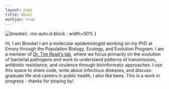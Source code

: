 ```yaml
---
layout: page
title: About
mathjax: true
---
```


![brooke](https://bmtalbot.github.io/assets/img/brooke_pump.png){: .mx-auto.d-block : width=50% }

Hi, I am Brooke! I am a molecular epidemiologist working on my PhD at Emory through the Population Biology, Ecology, and Evolution Program. I am a member of [Dr. Tim Read's lab](https://emergent.emory.edu/), where we focus primarily on the evolution of bacterial pathogens and work to understand patterns of transmission, antibiotic resistance, and virulence through bioinformatic approaches. I use this space to share code, write about infectious diseases, and discuss graduate life and careers in public health. I also like bees. This is a work in progress - thanks for stoping by!
